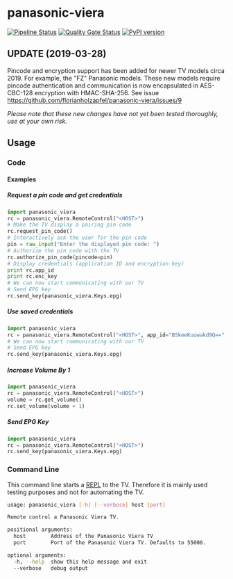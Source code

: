 # panasonic-viera

[![Pipeline Status](https://github.com/florianholzapfel/panasonic-viera/actions/workflows/pylint.yml/badge.svg)](https://github.com/florianholzapfel/panasonic-viera/actions/workflows/pylint.yml)
[![Quality Gate Status](https://sonarcloud.io/api/project_badges/measure?project=florianholzapfel_panasonic-viera&metric=alert_status)](https://sonarcloud.io/summary/new_code?id=florianholzapfel_panasonic-viera)
[![PyPI version](https://badge.fury.io/py/panasonic-viera.svg)](https://badge.fury.io/py/panasonic-viera)

## UPDATE (2019-03-28)

Pincode and encryption support has been added for newer TV models circa 2019. For example, the "FZ" Panasonic models. These new models require pincode authentication and communication is now encapsulated in AES-CBC-128 encryption with HMAC-SHA-256. See issue https://github.com/florianholzapfel/panasonic-viera/issues/9

*Please note that these new changes have not yet been tested thoroughly, use at your own risk.*

## Usage

### Code

#### Examples

##### Request a pin code and get credentials

```python
import panasonic_viera
rc = panasonic_viera.RemoteControl("<HOST>")
# Make the TV display a pairing pin code
rc.request_pin_code()
# Interactively ask the user for the pin code
pin = raw_input("Enter the displayed pin code: ")
# Authorize the pin code with the TV
rc.authorize_pin_code(pincode=pin)
# Display credentials (application ID and encryption key)
print rc.app_id
print rc.enc_key
# We can now start communicating with our TV
# Send EPG key
rc.send_key(panasonic_viera.Keys.epg)
```

##### Use saved credentials

```python
import panasonic_viera
rc = panasonic_viera.RemoteControl("<HOST>", app_id="BSkeeKuuwakd9Q==", encryption_key="EarvNQodKYlj5zTEIhZoXQ==")
# We can now start communicating with our TV
# Send EPG key
rc.send_key(panasonic_viera.Keys.epg)
```

##### Increase Volume By 1

```python
import panasonic_viera
rc = panasonic_viera.RemoteControl("<HOST>")
volume = rc.get_volume()
rc.set_volume(volume + 1)
```

##### Send EPG Key

```python
import panasonic_viera
rc = panasonic_viera.RemoteControl("<HOST>")
rc.send_key(panasonic_viera.Keys.epg)
```

### Command Line

This command line starts a [REPL](https://en.wikipedia.org/wiki/Read%E2%80%93eval%E2%80%93print_loop) to the TV. Therefore it is mainly used testing purposes and not for automating the TV.

```bash
usage: panasonic_viera [-h] [--verbose] host [port]

Remote control a Panasonic Viera TV.

positional arguments:
  host        Address of the Panasonic Viera TV
  port        Port of the Panasonic Viera TV. Defaults to 55000.

optional arguments:
  -h, --help  show this help message and exit
  --verbose   debug output
```
